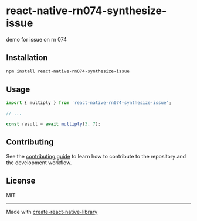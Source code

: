 # react-native-rn074-synthesize-issue

demo for issue on rn 074

## Installation

```sh
npm install react-native-rn074-synthesize-issue
```

## Usage

```js
import { multiply } from 'react-native-rn074-synthesize-issue';

// ...

const result = await multiply(3, 7);
```

## Contributing

See the [contributing guide](CONTRIBUTING.md) to learn how to contribute to the repository and the development workflow.

## License

MIT

---

Made with [create-react-native-library](https://github.com/callstack/react-native-builder-bob)
